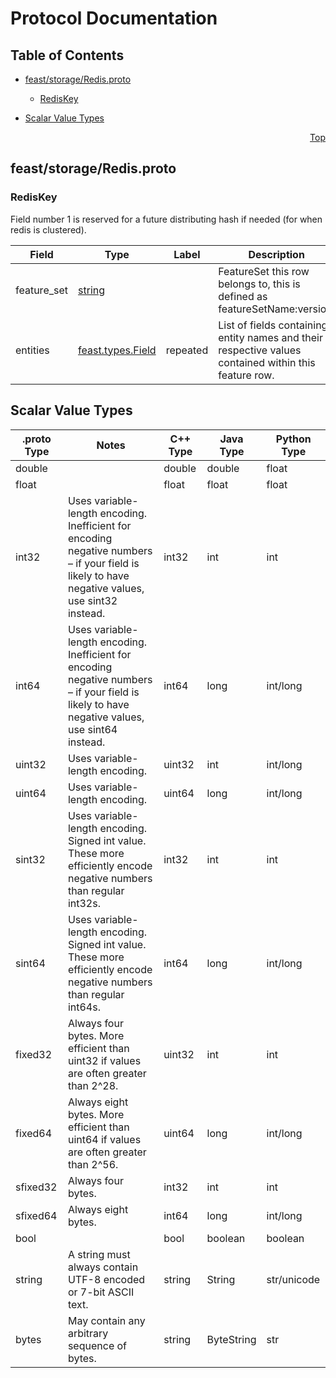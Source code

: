 # Protocol Documentation
<a name="top"></a>

## Table of Contents

- [feast/storage/Redis.proto](#feast-storage-redis-proto)
    - [RedisKey](#feast-storage-rediskey)
  
  
  
  

- [Scalar Value Types](#scalar-value-types)



<a name="feast-storage-redis-proto"></a>
<p align="right"><a href="#top">Top</a></p>

## feast/storage/Redis.proto



<a name="feast-storage-rediskey"></a>

### RedisKey
Field number 1 is reserved for a future distributing hash if needed
(for when redis is clustered).


| Field | Type | Label | Description |
| ----- | ---- | ----- | ----------- |
| feature_set | [string](#string) |  | FeatureSet this row belongs to, this is defined as featureSetName:version. |
| entities | [feast.types.Field](#feast.types.Field) | repeated | List of fields containing entity names and their respective values contained within this feature row. |





 <!-- end messages -->

 <!-- end enums -->

 <!-- end HasExtensions -->

 <!-- end services -->



## Scalar Value Types

| .proto Type | Notes | C++ Type | Java Type | Python Type |
| ----------- | ----- | -------- | --------- | ----------- |
| <a name="double" /> double |  | double | double | float |
| <a name="float" /> float |  | float | float | float |
| <a name="int32" /> int32 | Uses variable-length encoding. Inefficient for encoding negative numbers – if your field is likely to have negative values, use sint32 instead. | int32 | int | int |
| <a name="int64" /> int64 | Uses variable-length encoding. Inefficient for encoding negative numbers – if your field is likely to have negative values, use sint64 instead. | int64 | long | int/long |
| <a name="uint32" /> uint32 | Uses variable-length encoding. | uint32 | int | int/long |
| <a name="uint64" /> uint64 | Uses variable-length encoding. | uint64 | long | int/long |
| <a name="sint32" /> sint32 | Uses variable-length encoding. Signed int value. These more efficiently encode negative numbers than regular int32s. | int32 | int | int |
| <a name="sint64" /> sint64 | Uses variable-length encoding. Signed int value. These more efficiently encode negative numbers than regular int64s. | int64 | long | int/long |
| <a name="fixed32" /> fixed32 | Always four bytes. More efficient than uint32 if values are often greater than 2^28. | uint32 | int | int |
| <a name="fixed64" /> fixed64 | Always eight bytes. More efficient than uint64 if values are often greater than 2^56. | uint64 | long | int/long |
| <a name="sfixed32" /> sfixed32 | Always four bytes. | int32 | int | int |
| <a name="sfixed64" /> sfixed64 | Always eight bytes. | int64 | long | int/long |
| <a name="bool" /> bool |  | bool | boolean | boolean |
| <a name="string" /> string | A string must always contain UTF-8 encoded or 7-bit ASCII text. | string | String | str/unicode |
| <a name="bytes" /> bytes | May contain any arbitrary sequence of bytes. | string | ByteString | str |
